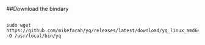 ##Download the bindary

```

sudo wget https://github.com/mikefarah/yq/releases/latest/download/yq_linux_amd64 -O /usr/local/bin/yq

```
